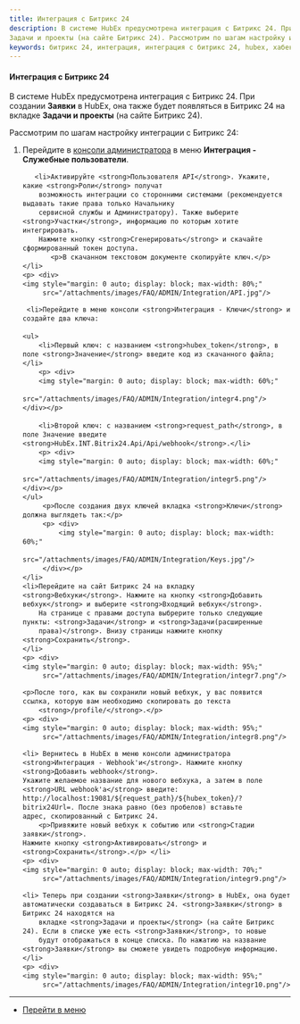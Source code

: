 ```yaml
---
title: Интеграция с Битрикс 24
description: В системе HubEx предусмотрена интеграция с Битрикс 24. При создании Заявки в HubEx, она также будет появляться в Битрикс 24 на вкладке
Задачи и проекты (на сайте Битрикс 24). Рассмотрим по шагам настройку интеграции с Битрикс 24.
keywords: битрикс 24, интеграция, интеграция с битрикс 24, hubex, хабекс, хубекс, хабикс
---
```


#### Интеграция с Битрикс 24
<html>
<meta charset="utf-8">

</html>

<body>
<p>В системе HubEx предусмотрена интеграция с Битрикс 24. При создании <strong>Заявки</strong> в HubEx, она также будет появляться в Битрикс 24 на вкладке
    <strong>Задачи и проекты</strong> (на сайте Битрикс 24).</p>
<p> Рассмотрим по шагам настройку интеграции с Битрикс 24:</p>

<ol>
    <li>Перейдите в <a href="https://wiki.hubex.ru/docs/FAQ/RU/admin/HowToEnterTheAdmin.html">консоли
        администратора</a> в меню <strong>Интеграция - Служебные пользователи</strong>.
    </li>

       <li>Активируйте <strong>Пользователя API</strong>. Укажите, какие <strong>Роли</strong> получат
        возможность интеграции со сторонними системами (рекомендуется выдавать такие права только Начальнику
        сервисной службы и Администратору). Также выберите <strong>Участки</strong>, информацию по которым хотите интегрировать.
        Нажмите кнопку <strong>Сгенерировать</strong> и скачайте сформированный токен доступа.
           <p>В скачанном текстовом документе скопируйте ключ.</p>
    </li>
    <p> <div>
    <img style="margin: 0 auto; display: block; max-width: 80%;"
         src="/attachments/images/FAQ/ADMIN/Integration/API.jpg"/>
</div></p>

     <li>Перейдите в меню консоли <strong>Интеграция - Ключи</strong> и создайте два ключа:

    <ul>
        <li>Первый ключ: с названием <strong>hubex_token</strong>, в поле <strong>Значение</strong> введите код из скачанного файла;</li>
        <p> <div>
        <img style="margin: 0 auto; display: block; max-width: 60%;"
             src="/attachments/images/FAQ/ADMIN/Integration/integr4.png"/>
    </div></p>

        <li>Второй ключ: с названием <strong>request_path</strong>, в поле Значение введите <strong>HubEx.INT.Bitrix24.Api/Api/webhook</strong>.</li>
        <p> <div>
        <img style="margin: 0 auto; display: block; max-width: 60%;"
             src="/attachments/images/FAQ/ADMIN/Integration/integr5.png"/>
    </div></p>
    </ul>
         <p>После создания двух ключей вкладка <strong>Ключи</strong> должна выглядеть так:</p>
         <p> <div>
             <img style="margin: 0 auto; display: block; max-width: 60%;"
                  src="/attachments/images/FAQ/ADMIN/Integration/Keys.jpg"/>
         </div></p>
    </li>
    <li>Перейдите на сайт Битрикс 24 на вкладку <strong>Вебхуки</strong>. Нажмите на кнопку <strong>Добавить вебхук</strong> и выберите <strong>Входящий вебхук</strong>.
        На странице с правами доступа выбрерите только следующие пункты: <strong>Задачи</strong> и <strong>Задачи(расширенные
        права)</strong>. Внизу страницы нажмите кнопку <strong>Сохранить</strong>.
    </li>
    <p> <div>
    <img style="margin: 0 auto; display: block; max-width: 95%;"
         src="/attachments/images/FAQ/ADMIN/Integration/integr7.png"/>
</div></p>

    <p>После того, как вы сохранили новый вебхук, у вас появится ссылка, которую вам необходимо скопировать до текста
        <strong>/profile/</strong>.</p>
    <p> <div>
    <img style="margin: 0 auto; display: block; max-width: 95%;"
         src="/attachments/images/FAQ/ADMIN/Integration/integr8.png"/>
</div></p>

    <li> Вернитесь в HubEx в меню консоли администратора <strong>Интеграция - Webhook'и</strong>. Нажмите кнопку <strong>Добавить webhook</strong>.
    Укажите желаемое название для нового вебхука, а затем в поле <strong>URL webhook'a</strong> введите:
    http://localhost:19081/${request_path}/${hubex_token}/?bitrix24Url=. После знака равно (без пробелов) вставьте
    адрес, скопированный с Битрикс 24.
        <p>Привяжите новый вебхук к событию или <strong>Стадии заявки</strong>.
    Нажмите кнопку <strong>Активировать</strong> и <strong>Сохранить</strong>.</p> </li>
    <p> <div>
    <img style="margin: 0 auto; display: block; max-width: 70%;"
         src="/attachments/images/FAQ/ADMIN/Integration/integr9.png"/>
</div></p>

    <li> Теперь при создании <strong>Заявки</strong> в HubEx, она будет автоматически создаваться в Битрикс 24. <strong>Заявки</strong> в Битрикс 24 находятся на
        вкладке <strong>Задачи и проекты</strong> (на сайте Битрикс 24). Если в списке уже есть <strong>Заявки</strong>, то новые
        будут отображаться в конце списка. По нажатию на название <strong>Заявки</strong> вы сможете увидеть подробную информацию.
    </li>
    <p> <div>
    <img style="margin: 0 auto; display: block; max-width: 95%;"
         src="/attachments/images/FAQ/ADMIN/Integration/integr10.png"/>
</div></p>

</ol>
</body>

____
- [Перейти в меню](http://wiki.hubex.ru)
